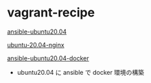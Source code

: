 # vagrant-recipe

[ansible-ubuntu20.04](./ansible-ubuntu20.04)

[ubuntu-20.04-nginx](./ubuntu-20.04-nginx)

[ansible-ubuntu20.04-docker](./ansible-ubuntu20.04-docker)

- ubuntu20.04 に ansible で docker 環境の構築
